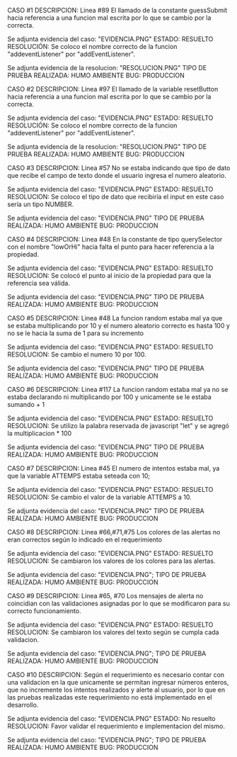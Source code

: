 CASO #1
DESCRIPCION: Linea #89
El llamado de la constante guessSubmit hacia referencia a una funcion mal escrita por lo que se cambio por la correcta.

Se adjunta evidencia del caso: "EVIDENCIA.PNG"
ESTADO: RESUELTO
RESOLUCIÓN: Se coloco el nombre correcto de la funcion "addeventListener" por "addEventListener".

Se adjunta evidencia de la resolucion: "RESOLUCION.PNG"
TIPO DE PRUEBA REALIZADA: HUMO
AMBIENTE BUG: PRODUCCION


CASO #2
DESCRIPCION: Linea #97
El llamado de la variable resetButton hacia referencia a una funcion mal escrita por lo que se cambio por la correcta.

Se adjunta evidencia del caso: "EVIDENCIA.PNG"
ESTADO: RESUELTO
RESOLUCIÓN: Se coloco el nombre correcto de la funcion "addeventListener" por "addEventListener".

Se adjunta evidencia de la resolucion: "RESOLUCION.PNG"
TIPO DE PRUEBA REALIZADA: HUMO
AMBIENTE BUG: PRODUCCION


CASO #3
DESCRIPCION: Linea #57
No se estaba indicando que tipo de dato que recibe el campo de texto donde el usuario ingresa el numero aleatorio.

Se adjunta evidencia del caso: "EVIDENCIA.PNG"
ESTADO: RESUELTO
RESOLUCION: Se coloco el tipo de dato que recibiría el input en este caso sería un tipo NUMBER.

Se adjunta evidencia del caso: "EVIDENCIA.PNG"
TIPO DE PRUEBA REALIZADA: HUMO
AMBIENTE BUG: PRODUCCION


CASO #4
DESCRIPCION: Linea #48
En la constante de tipo querySelector con el nombre "lowOrHi" hacia falta el punto para hacer referencia a la propiedad.

Se adjunta evidencia del caso: "EVIDENCIA.PNG"
ESTADO: RESUELTO
RESOLUCION: Se colocó el punto al inicio de la propiedad para que la referencia sea válida.

Se adjunta evidencia del caso: "EVIDENCIA.PNG"
TIPO DE PRUEBA REALIZADA: HUMO
AMBIENTE BUG: PRODUCCION


CASO #5
DESCRIPCION: Linea #48
La funcion random estaba mal ya que se estaba multiplicando por 10 y el numero aleatorio correcto es hasta 100 y no se le hacia la suma de 1 para su incremento

Se adjunta evidencia del caso: "EVIDENCIA.PNG"
ESTADO: RESUELTO
RESOLUCION: Se cambio el numero 10 por 100.

Se adjunta evidencia del caso: "EVIDENCIA.PNG"
TIPO DE PRUEBA REALIZADA: HUMO
AMBIENTE BUG: PRODUCCION


CASO #6
DESCRIPCION: Linea #117
La funcion random estaba mal ya no se estaba declarando ni multiplicando por 100 y unicamente se le estaba sumando + 1 

Se adjunta evidencia del caso: "EVIDENCIA.PNG"
ESTADO: RESUELTO
RESOLUCION: Se utilizo la palabra reservada de javascript "let" y se agregó la multiplicacion * 100

Se adjunta evidencia del caso: "EVIDENCIA.PNG"
TIPO DE PRUEBA REALIZADA: HUMO
AMBIENTE BUG: PRODUCCION


CASO #7
DESCRIPCION: Linea #45
El numero de intentos estaba mal, ya que la variable ATTEMPS estaba seteada con 10;

Se adjunta evidencia del caso: "EVIDENCIA.PNG"
ESTADO: RESUELTO
RESOLUCION: Se cambio el valor de la variable ATTEMPS a 10.

Se adjunta evidencia del caso: "EVIDENCIA.PNG"
TIPO DE PRUEBA REALIZADA: HUMO
AMBIENTE BUG: PRODUCCION


CASO #8
DESCRIPCION: Linea #66,#71,#75
Los colores de las alertas no eran correctos según lo indicado en el requerimiento

Se adjunta evidencia del caso: "EVIDENCIA.PNG"
ESTADO: RESUELTO
RESOLUCION: Se cambiaron los valores de los colores para las alertas.

Se adjunta evidencia del caso: "EVIDENCIA.PNG";
TIPO DE PRUEBA REALIZADA: HUMO
AMBIENTE BUG: PRODUCCION


CASO #9
DESCRIPCION: Linea #65, #70
Los mensajes de alerta no coincidian con las validaciones asignadas por lo que se modificaron para su correcto funcionamiento.

Se adjunta evidencia del caso: "EVIDENCIA.PNG"
ESTADO: RESUELTO
RESOLUCION: Se cambiaron los valores del texto según se cumpla cada validacion.

Se adjunta evidencia del caso: "EVIDENCIA.PNG";
TIPO DE PRUEBA REALIZADA: HUMO
AMBIENTE BUG: PRODUCCION

CASO #10
DESCRIPCION: 
Según el requerimiento es necesario contar con una validacion en la que unicamente se permitan ingresar números enteros,
que no incremente los intentos realizados y alerte al usuario, por lo que en las pruebas realizadas este requerimiento no está implementado 
en el desarrollo. 

Se adjunta evidencia del caso: "EVIDENCIA.PNG"
ESTADO: No resuelto
RESOLUCION: Favor validar el requerimiento e implementacion del mismo.

Se adjunta evidencia del caso: "EVIDENCIA.PNG";
TIPO DE PRUEBA REALIZADA: HUMO
AMBIENTE BUG: PRODUCCION